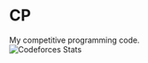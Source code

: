 # CP
My competitive programming code.  
![Codeforces Stats](https://codeforces-readme-stats.vercel.app/api/card?username=saltyy)
